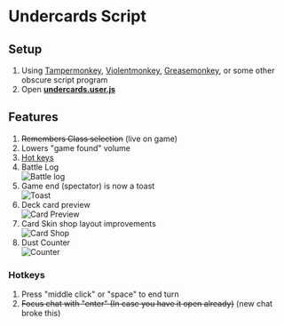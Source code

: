 # Undercards Script #

## Setup ##

1. Using [Tampermonkey](https://tampermonkey.net/), [Violentmonkey](https://violentmonkey.github.io/), [Greasemonkey](https://www.greasespot.net/), or some other obscure script program
2. Open **[undercards.user.js](https://raw.githubusercontent.com/feildmaster/UnderScript/master/undercards.user.js)**

## Features ##

1. ~~Remembers Class selection~~ (live on game)
1. Lowers "game found" volume
1. [Hot keys](#hotkeys)
1. Battle Log<br>![Battle log](https://i.imgur.com/UR8jVLp.png)
1. Game end (spectator) is now a toast<br>![Toast](https://i.imgur.com/smND8qm.png)
1. Deck card preview<br>![Card Preview](https://i.imgur.com/kVo0Fbc.png)
1. Card Skin shop layout improvements<br>![Card Shop](https://i.imgur.com/0l4Xb6V.png)
1. Dust Counter<br>![Counter](https://i.imgur.com/ikvpXXn.png)

### Hotkeys ###

1. Press "middle click" or "space" to end turn
1. ~~Focus chat with "enter" (In case you have it open already)~~ (new chat broke this)

